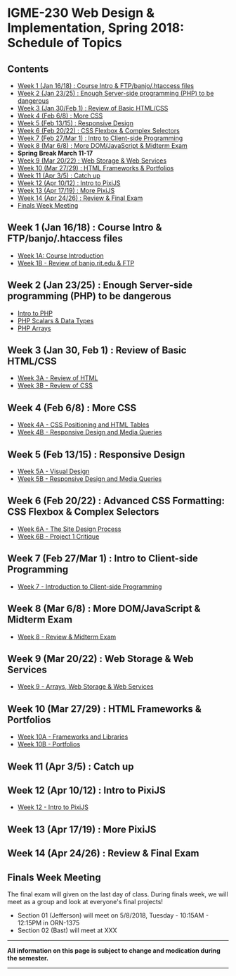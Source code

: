 
# IGME-230 Web Design & Implementation, Spring 2018: Schedule of Topics 

## Contents

- [Week 1 (Jan 16/18) : Course Intro & FTP/banjo/.htaccess files](#week1)
- [Week 2 (Jan 23/25) : Enough Server-side programming (PHP) to be dangerous](#week2)
- [Week 3 (Jan 30/Feb 1) : Review of Basic HTML/CSS](#week3)
- [Week 4 (Feb 6/8) : More CSS](#week4)
- [Week 5 (Feb 13/15) : Responsive Design](#week5)
- [Week 6 (Feb 20/22) : CSS Flexbox & Complex Selectors](#week6)
- [Week 7 (Feb 27/Mar 1) : Intro to Client-side Programming](#week7)
- [Week 8 (Mar 6/8) : More DOM/JavaScript & Midterm Exam](#week8)
- **Spring Break March 11-17**
- [Week 9 (Mar 20/22) : Web Storage & Web Services](#week9)
- [Week 10 (Mar 27/29) : HTML Frameworks & Portfolios](#week10)
- [Week 11 (Apr 3/5) : Catch up](#week11)
- [Week 12 (Apr 10/12) : Intro to PixiJS](#week12)
- [Week 13 (Apr 17/19) : More PixiJS](#week13)
- [Week 14 (Apr 24/26) : Review & Final Exam](#week14)
- [Finals Week Meeting](#finalsweek)


## <a id="week1">Week 1 (Jan 16/18) : Course Intro & FTP/banjo/.htaccess files
  
  - [Week 1A: Course Introduction](weekly/Week-01A-notes.md)
  - [Week 1B - Review of banjo.rit.edu & FTP](weekly/Week-01B-notes.md)
  
## <a id="week2">Week 2 (Jan 23/25) : Enough Server-side programming (PHP) to be dangerous
  
  - [Intro to PHP](notes/php-1.md)
  - [PHP Scalars & Data Types](notes/php-2.md)
  - [PHP Arrays](notes/php-3.md)
  
  
## <a id="week3">Week 3 (Jan 30, Feb 1) : Review of Basic HTML/CSS
  
  - [Week 3A - Review of HTML](weekly/Week-03A-notes.md)
  - [Week 3B - Review of CSS](weekly/Week-03B-notes.md)
  
## <a id="week4">Week 4 (Feb 6/8) : More CSS
  
  - [Week 4A - CSS Positioning and HTML Tables](weekly/Week-04A-notes.md)
  - [Week 4B - Responsive Design and Media Queries](weekly/Week-04B-notes.md)
  
## <a id="week5">Week 5 (Feb 13/15) : Responsive Design
  
  - [Week 5A - Visual Design](weekly/Week-05A-notes.md)
  - [Week 5B - Responsive Design and Media Queries](weekly/Week-05B-notes.md)
  
## <a id="week6">Week 6 (Feb 20/22) : Advanced CSS Formatting: CSS Flexbox & Complex Selectors
  
  - [Week 6A - The Site Design Process](weekly/Week-06A-notes.md)
  - [Week 6B - Project 1 Critique](weekly/Week-06B-notes.md)
  
## <a id="week7">Week 7 (Feb 27/Mar 1) : Intro to Client-side Programming
   
   - [Week 7 - Introduction to Client-side Programming](weekly/Week-07-notes.md)
 
  
## <a id="week8">Week 8 (Mar 6/8) : More DOM/JavaScript & Midterm Exam
  
  - [Week 8 - Review & Midterm Exam](weekly/Week-08-notes.md)
  
## <a id="week9">Week 9 (Mar 20/22) :  Web Storage & Web Services
  
   - [Week 9 - Arrays, Web Storage & Web Services](weekly/Week-09-notes.md)
  
## <a id="week10">Week 10 (Mar 27/29) : HTML Frameworks & Portfolios
  
  - [Week 10A -  Frameworks and Libraries](weekly/Week-10A-notes.md)
  - [Week 10B -  Portfolios](weekly/Week-10B-notes.md)
  
## <a id="week11">Week 11 (Apr 3/5) : Catch up
  
## <a id="week12">Week 12 (Apr 10/12) : Intro to PixiJS
  - [Week 12 -  Intro to PixiJS](weekly/Week-12-notes.md)
  
## <a id="week13">Week 13 (Apr 17/19) : More PixiJS
  
## <a id="week14">Week 14 (Apr 24/26) : Review & Final Exam
  
## <a id="finalsweek">Finals Week Meeting
The final exam will given on the last day of class. During finals week, we will meet as a group and look at everyone's final projects! 
- Section 01 (Jefferson) will meet on 5/8/2018, Tuesday - 10:15AM - 12:15PM in ORN-1375
- Section 02 (Bast) will meet at XXX

<hr>

**All information on this page is subject to change and modication during the semester.**

<hr>
